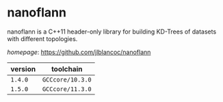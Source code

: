 # nanoflann

nanoflann is a C++11 header-only library for building KD-Trees of datasets with different topologies.

*homepage*: <https://github.com/jlblancoc/nanoflann>

version | toolchain
--------|----------
``1.4.0`` | ``GCCcore/10.3.0``
``1.5.0`` | ``GCCcore/11.3.0``
